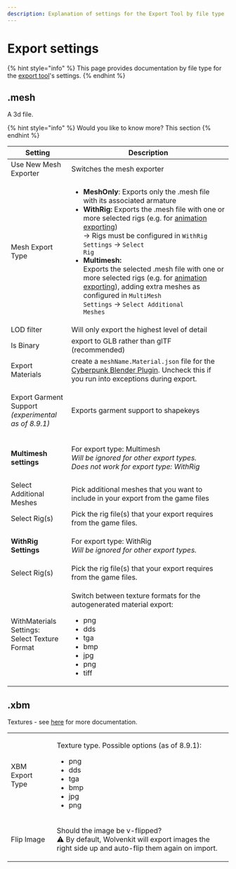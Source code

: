 ```yaml
---
description: Explanation of settings for the Export Tool by file type
---
```


# Export settings

{% hint style="info" %}
This page provides documentation by file type for the [export tool](./#export-tool)'s settings.
{% endhint %}

## .mesh

A 3d file.

{% hint style="info" %}
Would you like to know more? This section
{% endhint %}

| Setting                                                              | Description                                                                                                                                                                                                                                                                                                                                                                                                                                                                                                                                                                                                                                                                                                                                                                  |
| -------------------------------------------------------------------- | ---------------------------------------------------------------------------------------------------------------------------------------------------------------------------------------------------------------------------------------------------------------------------------------------------------------------------------------------------------------------------------------------------------------------------------------------------------------------------------------------------------------------------------------------------------------------------------------------------------------------------------------------------------------------------------------------------------------------------------------------------------------------------- |
| Use New Mesh Exporter                                                | Switches the mesh exporter                                                                                                                                                                                                                                                                                                                                                                                                                                                                                                                                                                                                                                                                                                                                                   |
| Mesh Export Type                                                     | <ul><li><strong>MeshOnly</strong>: Exports only the .mesh file with its associated armature</li><li><strong>WithRig:</strong> Exports the .mesh file with one or more selected rigs (e.g. for <a href="../../../guides/modding-community/exporting-to-blender/exporting-rigs-and-anims.md">animation exporting</a>)<br>-> Rigs must be configured in <code>WithRig Settings</code> -> <code>Select Rig</code></li><li><strong>Multimesh:</strong><br>Exports the selected .mesh file with one or more selected rigs (e.g. for <a href="../../../guides/modding-community/exporting-to-blender/exporting-rigs-and-anims.md">animation exporting</a>), adding extra meshes as configured in <code>MultiMesh Settings</code> -> <code>Select Additional Meshes</code></li></ul> |
| LOD filter                                                           | Will only export the highest level of detail                                                                                                                                                                                                                                                                                                                                                                                                                                                                                                                                                                                                                                                                                                                                 |
| Is Binary                                                            | export to GLB rather than glTF (recommended)                                                                                                                                                                                                                                                                                                                                                                                                                                                                                                                                                                                                                                                                                                                                 |
| Export Materials                                                     | create a `meshName.Material.json` file for the [Cyberpunk Blender Plugin](../blender-integration.md#how-does-it-work). Uncheck this if you run into exceptions during export.                                                                                                                                                                                                                                                                                                                                                                                                                                                                                                                                                                                                |
| <p>Export Garment Support<br><em>(experimental as of 8.9.1)</em></p> | Exports garment support to shapekeys                                                                                                                                                                                                                                                                                                                                                                                                                                                                                                                                                                                                                                                                                                                                         |
| **Multimesh settings**                                               | <p>For export type: Multimesh<br><em>Will be ignored for other export types.</em> <br><em>Does not work for export type: WithRig</em></p>                                                                                                                                                                                                                                                                                                                                                                                                                                                                                                                                                                                                                                    |
|     Select Additional Meshes                                         | Pick additional meshes that you want to include in your export from the game files                                                                                                                                                                                                                                                                                                                                                                                                                                                                                                                                                                                                                                                                                           |
|     Select Rig(s)                                                    | Pick the rig file(s) that your export requires from the game files.                                                                                                                                                                                                                                                                                                                                                                                                                                                                                                                                                                                                                                                                                                          |
| **WithRig Settings**                                                 | <p>For export type: WithRig<br><em>Will be ignored for other export types.</em></p>                                                                                                                                                                                                                                                                                                                                                                                                                                                                                                                                                                                                                                                                                          |
|     Select Rig(s)                                                    | Pick the rig file(s) that your export requires from the game files.                                                                                                                                                                                                                                                                                                                                                                                                                                                                                                                                                                                                                                                                                                          |
| <p>WithMaterials Settings: <br>Select Texture Format</p>             | <p>Switch between texture formats for the autogenerated material export: </p><p></p><ul><li>png</li><li>dds</li><li>tga</li><li>bmp</li><li>jpg</li><li>png</li><li>tiff</li></ul>                                                                                                                                                                                                                                                                                                                                                                                                                                                                                                                                                                                           |

## .xbm

Textures - see [here](https://wiki.redmodding.org/cyberpunk-2077-modding/modding-know-how/textures) for more documentation.

|                 |                                                                                                                                            |
| --------------- | ------------------------------------------------------------------------------------------------------------------------------------------ |
| XBM Export Type | <p>Texture type. Possible options (as of 8.9.1):</p><ul><li>png</li><li>dds</li><li>tga</li><li>bmp</li><li>jpg</li><li>png</li></ul>      |
| Flip Image      | <p>Should the image be v-flipped?<br>⚠ By default, Wolvenkit will export images the right side up and auto-flip them again on import. </p> |
